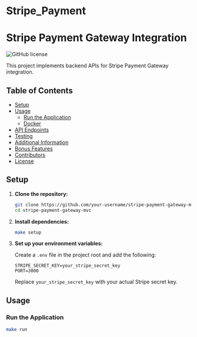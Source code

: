 # Stripe_Payment

# Stripe Payment Gateway Integration

![GitHub license](https://img.shields.io/badge/license-MIT-blue.svg)

This project implements backend APIs for Stripe Payment Gateway integration.

## Table of Contents

- [Setup](#setup)
- [Usage](#usage)
  - [Run the Application](#run-the-application)
  - [Docker](#docker)
- [API Endpoints](#api-endpoints)
- [Testing](#testing)
- [Additional Information](#additional-information)
- [Bonus Features](#bonus-features)
- [Contributors](#contributors)
- [License](#license)

## Setup

1. **Clone the repository:**

    ```bash
    git clone https://github.com/your-username/stripe-payment-gateway-mvc.git
    cd stripe-payment-gateway-mvc
    ```

2. **Install dependencies:**

    ```bash
    make setup
    ```

3. **Set up your environment variables:**

    Create a `.env` file in the project root and add the following:

    ```dotenv
    STRIPE_SECRET_KEY=your_stripe_secret_key
    PORT=3000
    ```

    Replace `your_stripe_secret_key` with your actual Stripe secret key.

## Usage

### Run the Application

```bash
make run
